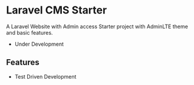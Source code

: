 # Laravel CMS Starter
A Laravel Website with Admin access Starter project with AdminLTE theme and basic features.

- Under Development


## Features
 - Test Driven Development
